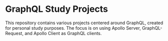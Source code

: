 # GraphQL Study Projects

This repository contains various projects centered around GraphQL, created for personal study purposes. The focus is on using Apollo Server, GraphQL-Request, and Apollo Client as GraphQL clients.
